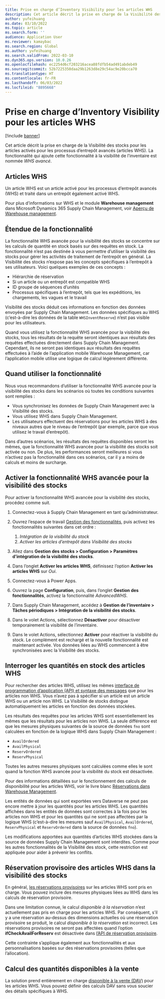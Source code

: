 ```yaml
---
title: Prise en charge d’Inventory Visibility pour les articles WHS
description: Cet article décrit la prise en charge de la Visibilité des stocks pour les articles activés pour les processus d’entrepôt avancés (articles WHS).
author: yufeihuang
ms.date: 03/10/2022
ms.topic: article
ms.search.form: ''
audience: Application User
ms.reviewer: kamaybac
ms.search.region: Global
ms.author: yufeihuang
ms.search.validFrom: 2022-03-10
ms.dyn365.ops.version: 10.0.26
ms.openlocfilehash: ec2254d6cf203216acea88fdfb54ad491abdeb49
ms.sourcegitcommit: 52b7225350daa29b1263d8e29c54ac9e20bcca70
ms.translationtype: HT
ms.contentlocale: fr-FR
ms.lasthandoff: 06/03/2022
ms.locfileid: "8895668"
---
```

# <a name="inventory-visibility-support-for-whs-items"></a>Prise en charge d’Inventory Visibility pour les articles WHS

[!include [banner](../includes/banner.md)]

Cet article décrit la prise en charge de la Visibilité des stocks pour les articles activés pour les processus d’entrepôt avancés (articles WHS). La fonctionnalité qui ajoute cette fonctionnalité à la visibilité de l’inventaire est nommée *WHS avancé*.

## <a name="whs-items"></a>Articles WHS

Un article WHS est un article activé pour les processus d’entrepôt avancés (WHS) et traité dans un entrepôt également activé WHS.

Pour plus d’informations sur WHS et le module **Warehouse management** dans Microsoft Dynamics 365 Supply Chain Management, voir [Aperçu de Warehouse management](../warehousing/warehouse-management-overview.md).

## <a name="scope-of-the-feature"></a>Étendue de la fonctionnalité

La fonctionnalité WHS avancée pour la visibilité des stocks se concentre sur les calculs de quantité en stock basés sur des requêtes en stock. La fonctionnalité n’est pas destinée à vous permettre d’utiliser la visibilité des stocks pour gérer les activités de traitement de l’entrepôt en général. La Visibilité des stocks n’expose pas les concepts spécifiques à l’entrepôt à ses utilisateurs. Voici quelques exemples de ces concepts :

- Hiérarchie de réservation
- Si un article ou un entrepôt est compatible WHS
- ID groupe de séquences d’unités
- Processus spécifiques à l’entrepôt, tels que les expéditions, les chargements, les vagues et le travail

Visibilité des stocks déduit ces informations en fonction des données envoyées par Supply Chain Management. Les données spécifiques au WHS (c’est-à-dire les données de la table `WHSInventReserve`) n’est pas visible pour les utilisateurs.

Quand vous utilisez la fonctionnalité WHS avancée pour la visibilité des stocks, tous les résultats de la requête seront identiques aux résultats des requêtes effectuées directement dans Supply Chain Management. Cependant, ils ne seront pas identiques aux résultats des requêtes effectuées à l’aide de l’application mobile Warehouse Management, car l’application mobile utilise une logique de calcul légèrement différente.

## <a name="when-to-use-the-feature"></a>Quand utiliser la fonctionnalité

Nous vous recommandons d’utiliser la fonctionnalité WHS avancée pour la visibilité des stocks dans les scénarios où toutes les conditions suivantes sont remplies :

- Vous synchronisez les données de Supply Chain Management avec la Visibilité des stocks.
- Vous utilisez WHS dans Supply Chain Management.
- Les utilisateurs effectuent des réservations pour les articles WHS à des niveaux autres que le niveau de l’entrepôt (par exemple, parce que vous utilisez le travail d’entrepôt).

Dans d’autres scénarios, les résultats des requêtes disponibles seront les mêmes, que la fonctionnalité WHS avancée pour la visibilité des stocks soit activée ou non. De plus, les performances seront meilleures si vous n’activez pas la fonctionnalité dans ces scénarios, car il y a moins de calculs et moins de surcharge.

## <a name="enable-the-advanced-whs-feature-for-inventory-visibility"></a>Activer la fonctionnalité WHS avancée pour la visibilité des stocks

Pour activer la fonctionnalité WHS avancée pour la visibilité des stocks, procédez comme suit.

1. Connectez-vous à Supply Chain Management en tant qu’administrateur.
1. Ouvrez l’espace de travail [Gestion des fonctionnalités](../../fin-ops-core/fin-ops/get-started/feature-management/feature-management-overview.md), puis activez les fonctionnalités suivantes dans cet ordre :

    1. *Intégration de la visibilité du stock*
    1. *Activer les articles d’entrepôt dans Visibilité des stocks*

1. Allez dans **Gestion des stocks \> Configuration \> Paramètres d’intégration de la visibilité des stocks**.
1. Dans l’onglet **Activer les articles WHS**, définissez l’option **Activer les articles WHS** sur *Oui*.
1. Connectez-vous à Power Apps.
1. Ouvrez la page **Configuration**, puis, dans l’onglet **Gestion des fonctionnalités**, activez la fonctionnalité *AdvancedWHS*.
1. Dans Supply Chain Management, accédez à **Gestion de l’inventaire \> Tâches périodiques \> Intégration de la visibilité des stocks**.
1. Dans le volet Actions, sélectionnez **Désactiver** pour désactiver temporairement la visibilité de l’inventaire.
1. Dans le volet Actions, sélectionnez **Activer** pour réactiver la visibilité du stock. Le complément est rechargé et la nouvelle fonctionnalité est maintenant activée. Vos données liées au WHS commencent à être synchronisées avec la Visibilité des stocks.

## <a name="query-on-hand-quantities-of-whs-items"></a>Interroger les quantités en stock des articles WHS

Pour rechercher des articles WHS, utilisez les mêmes [interface de programmation d’application (API) et syntaxe des messages](inventory-visibility-api.md) que pour les articles non WHS. Vous n’avez pas à spécifier si un article est un article WHS ou un article non WHS. La Visibilité de stocks distingue automatiquement les articles en fonction des données stockées.

Les résultats des requêtes pour les articles WHS sont essentiellement les mêmes que les résultats pour les articles non WHS. La seule différence est que les mesures physiques suivantes de la source de données `fno` sont calculées en fonction de la logique WHS dans Supply Chain Management :

- `AvailOrdered`
- `AvailPhysical`
- `ReservOrdered`
- `ReservPhysical`

Toutes les autres mesures physiques sont calculées comme elles le sont quand la fonction WHS avancée pour la visibilité du stock est désactivée.

Pour des informations détaillées sur le fonctionnement des calculs de disponibilité pour les articles WHS, voir le livre blanc [Réservations dans Warehouse Management](https://www.microsoft.com/download/details.aspx?id=43284).

Les entités de données qui sont exportées vers Dataverse ne peut pas encore mettre à jour les quantités pour les articles WHS. Les quantités affichées dans les entités de données sont correctes à la fois pour les articles non WHS et pour les quantités qui ne sont pas affectées par la logique WHS (c’est-à-dire les mesures sauf `AvailPhysical`, `AvailOrdered`, `ReservPhysical` et `ReservOrdered` dans la source de données `fno`).

Les modifications apportées aux quantités d’articles WHS stockées dans la source de données Supply Chain Management sont interdites. Comme pour les autres fonctionnalités de la Visibilité des stock, cette restriction est appliquée pour aider à prévenir les conflits.

## <a name="soft-reservations-on-whs-items-in-inventory-visibility"></a>Réservation provisoire des articles WHS dans la visibilité des stocks

En général, [les réservations provisoires](inventory-visibility-reservations.md) sur les articles WHS sont pris en charge. Vous pouvez inclure des mesures physiques liées au WHS dans les calculs de réservation provisoire. 

Dans une limitation connue, le calcul *disponible à la réservation* n’est actuellement pas pris en charge pour les articles WHS. Par conséquent, s’il y a une réservation au-dessus des dimensions actuelles où une réservation provisoire se produit, le calcul *disponible à la réservation* est incorrect. Les réservations provisoires ne seront pas affectées quand l’option **ifCheckAvailForReserv** est désactivée dans [l’API de réservation provisoire](inventory-visibility-api.md#create-one-reservation-event).

Cette contrainte s’applique également aux fonctionnalités et aux personnalisations basées sur des réservations provisoires (telles que l’allocation).

## <a name="calculate-available-to-promise-quantities"></a>Calcul des quantités disponibles à la vente

La solution prend entièrement en charge [disponible à la vente (DAV)](inventory-visibility-available-to-promise.md) pour les articles WHS. Vous pouvez définir des calculs DAV sans vous soucier des détails spécifiques à WHS.
